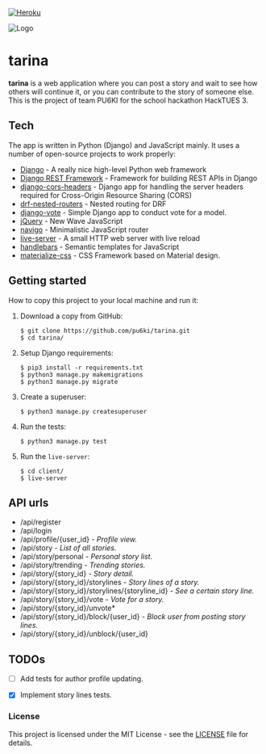 [![Heroku](http://heroku-badge.herokuapp.com/?app=tarina&style=flat&root=/static/images/default.jpg)](https://tarina.herokuapp.com/api/register)

![Logo](https://raw.githubusercontent.com/pu6ki/tarina/master/client/images/tarina_logo.jpg)


# tarina

**tarina** is a web application where you can post a story and wait to see how others will continue it, or you can contribute to the story of someone else.
This is the project of team PU6KI for the school hackathon HackTUES 3.


## Tech

The app is written in Python (Django) and JavaScript mainly. It uses a number of open-source projects to work properly:

* [Django](https://github.com/django/django) - A really nice high-level Python web framework
* [Django REST Framework](https://github.com/tomchristie/django-rest-framework) - Framework for building REST APIs in Django
* [django-cors-headers](https://github.com/ottoyiu/django-cors-headers) - Django app for handling the server headers required for Cross-Origin Resource Sharing (CORS)
* [drf-nested-routers](https://github.com/alanjds/drf-nested-routers) - Nested routing for DRF
* [django-vote](https://github.com/shanbay/django-vote) - Simple Django app to conduct vote for a model.
* [jQuery](https://github.com/jquery/jquery) - New Wave JavaScript
* [navigo](https://github.com/krasimir/navigo) - Minimalistic JavaScript router
* [live-server](https://github.com/tapio/live-server) - A small HTTP web server with live reload
* [handlebars](https://github.com/wycats/handlebars.js/) - Semantic templates for JavaScript
* [materialize-css](https://github.com/Dogfalo/materialize) - CSS Framework based on Material design.


## Getting started

How to copy this project to your local machine and run it:

1. Download a copy from GitHub:

    ```
    $ git clone https://github.com/pu6ki/tarina.git
    $ cd tarina/
    ```

2. Setup Django requirements:

    ```
    $ pip3 install -r requirements.txt
    $ python3 manage.py makemigrations
    $ python3 manage.py migrate
    ```

3. Create a superuser:

    ```
    $ python3 manage.py createsuperuser
    ```

4. Run the tests:

    ```
    $ python3 manage.py test
    ```

5. Run the `live-server`:

    ```
    $ cd client/
    $ live-server
    ```


## API urls

* /api/register
* /api/login
* /api/profile/{user_id} - *Profile view.*
* /api/story - *List of all stories.*
* /api/story/personal - *Personal story list.*
* /api/story/trending - *Trending stories.*
* /api/story/{story_id} - *Story detail.*
* /api/story/{story_id}/storylines - *Story lines of a story.*
* /api/story/{story_id}/storylines/{storyline_id} - *See a certain story line.*
* /api/story/{story_id}/vote - *Vote for a story.*
* /api/story/{story_id}/unvote*
* /api/story/{story_id}/block/{user_id} - *Block user from posting story lines.*
* /api/story/{story_id}/unblock/{user_id}


## TODOs

* [ ] Add tests for author profile updating.
* [x] Implement story lines tests.


### License

This project is licensed under the MIT License - see the [LICENSE](LICENSE) file for details.